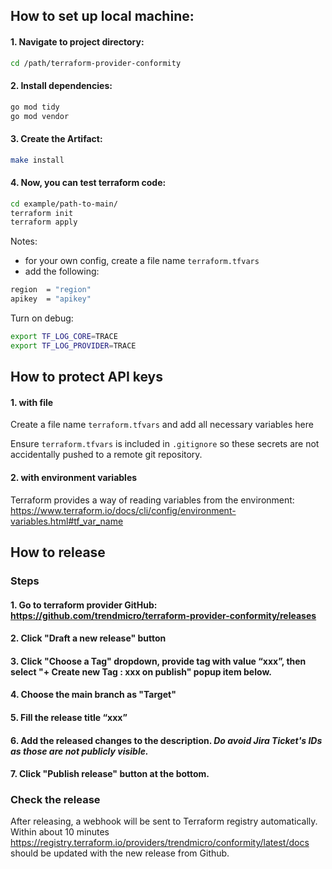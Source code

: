 ## How to set up local machine:

#### 1. Navigate to project directory:
```sh
cd /path/terraform-provider-conformity
```
#### 2. Install dependencies:
```sh
go mod tidy
go mod vendor
```
#### 3. Create the Artifact:
```sh
make install
```
#### 4. Now, you can test terraform code:
```sh
cd example/path-to-main/
terraform init
terraform apply
```
Notes:<br> 
* for your own config, create a file name `terraform.tfvars`
* add the following:
```sh
region  = "region"
apikey  = "apikey"
```


 Turn on debug:
```sh
export TF_LOG_CORE=TRACE
export TF_LOG_PROVIDER=TRACE
```

## How to protect API keys

#### 1. with file

Create a file name `terraform.tfvars` and add all necessary variables here

Ensure `terraform.tfvars` is included in `.gitignore` so these secrets are not accidentally pushed to a remote git repository.

#### 2. with environment variables

Terraform provides a way of reading variables from the environment: https://www.terraform.io/docs/cli/config/environment-variables.html#tf_var_name

## How to release
### Steps
#### 1. Go to terraform provider GitHub: https://github.com/trendmicro/terraform-provider-conformity/releases

#### 2. Click "Draft a new release" button

#### 3. Click "Choose a Tag" dropdown, provide tag with value “xxx”, then select "+ Create new Tag : xxx on publish" popup item below.

#### 4. Choose the main branch as "Target"

#### 5. Fill the release title “xxx”

#### 6. Add the released changes to the description. *Do avoid Jira Ticket's IDs as those are not publicly visible.*

#### 7. Click "Publish release" button at the bottom.

### Check the release
After releasing, a webhook will be sent to Terraform registry automatically.
Within about 10 minutes https://registry.terraform.io/providers/trendmicro/conformity/latest/docs  should be updated with the new release from Github.